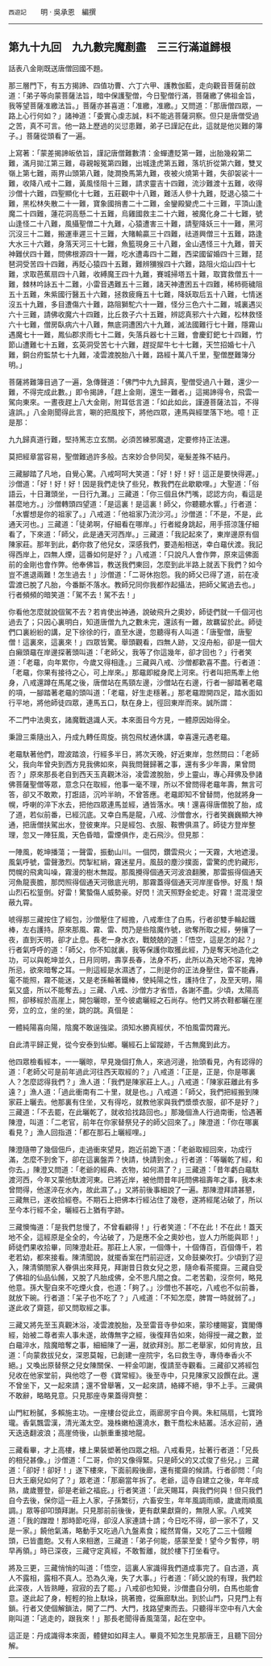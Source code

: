 

`西遊記`　　明 ‧ 吳承恩　編撰

* * *

## 第九十九回　九九數完魔剷盡　三三行滿道歸根

話表八金剛既送唐僧回國不題。

那三層門下，有五方揭諦、四值功曹、六丁六甲、護教伽藍，走向觀音菩薩前啟道：「弟子等向蒙菩薩法旨，暗中保護聖僧，今日聖僧行滿，菩薩繳了佛祖金旨，我等望菩薩准繳法旨。」菩薩亦甚喜道：「准繳，准繳。」又問道：「那唐僧四眾，一路上心行何如？」諸神道：「委實心虔志誠，料不能逃菩薩洞察。但只是唐僧受過之苦，真不可言。他一路上歷過的災愆患難，弟子已謹記在此，這就是他災難的簿子。」菩薩從頭看了一遍。

上寫著：「蒙差揭諦皈依旨，謹記唐僧難數清：金蟬遭貶第一難，出胎幾殺第二難，滿月拋江第三難，尋親報冤第四難，出城逢虎第五難，落坑折從第六難，雙叉嶺上第七難，兩界山頭第八難，陡澗換馬第九難，夜被火燒第十難，失卻袈裟十一難，收降八戒十二難，黃風怪阻十三難，請求靈吉十四難，流沙難渡十五難，收得沙僧十六難，四聖顯化十七難，五莊觀中十八難，難活人參十九難，貶退心猿二十難，黑松林失散二十一難，寶象國捎書二十二難，金鑾殿變虎二十三難，平頂山逢魔二十四難，蓮花洞高懸二十五難，烏雞國救主二十六難，被魔化身二十七難，號山逢怪二十八難，風攝聖僧二十九難，心猿遭害三十難，請聖降妖三十一難，黑河沉沒三十二難，搬運車遲三十三難，大賭輸贏三十四難，祛道興僧三十五難，路逢大水三十六難，身落天河三十七難，魚籃現身三十八難，金山遇怪三十九難，普天神難伏四十難，問佛根源四十一難，吃水遭毒四十二難，西梁國留婚四十三難，琵琶洞受苦四十四難，再貶心猿四十五難，難辨獼猴四十六難，路阻火焰山四十七難，求取芭蕉扇四十八難，收縛魔王四十九難，賽城掃塔五十難，取寶救僧五十一難，棘林吟詠五十二難，小雷音遇難五十三難，諸天神遭困五十四難，稀柿衕穢阻五十五難，朱紫國行醫五十六難，拯救疲癃五十七難，降妖取后五十八難，七情迷沒五十九難，多目遭傷六十難，路阻獅駝六十一難，怪分三色六十二難，城裏遇災六十三難，請佛收魔六十四難，比丘救子六十五難，辨認真邪六十六難，松林救怪六十七難，僧房臥病六十八難，無底洞遭困六十九難，滅法國難行七十難，隱霧山遇魔七十一難，鳳仙郡求雨七十二難，失落兵器七十三難，會慶釘鈀七十四難，竹節山遭難七十五難，玄英洞受苦七十六難，趕捉犀牛七十七難，天竺招婚七十八難，銅台府監禁七十九難，凌雲渡脫胎八十難，路經十萬八千里，聖僧歷難簿分明。」

菩薩將難簿目過了一遍，急傳聲道：「佛門中九九歸真，聖僧受過八十難，還少一難，不得完成此數。」即令揭諦，「趕上金剛，還生一難者。」這揭諦得令，飛雲一駕向東來。一晝夜趕上八大金剛，附耳低言道：「如此如此，謹遵菩薩法旨，不得違誤。」八金剛聞得此言，唰的把風按下，將他四眾，連馬與經墜落下地。噫！正是那：

九九歸真道行難，堅持篤志立玄關。必須苦練邪魔退，定要修持正法還。

莫把經章當容易，聖僧難過許多般。古來妙合參同契，毫髮差殊不結丹。

三藏腳踏了凡地，自覺心驚。八戒呵呵大笑道：「好！好！好！這正是要快得遲。」沙僧道：「好！好！好！因是我們走快了些兒，教我們在此歇歇哩。」大聖道：「俗語云，十日灘頭坐，一日行九灘。」三藏道：「你三個且休鬥嘴，認認方向，看這是甚麼地方。」沙僧轉頭四望道：「是這裏！是這裏！師父，你聽聽水響。」行者道：「水響想是你的祖家了。」八戒道：「他祖家乃流沙河。」沙僧道：「不是，不是，此通天河也。」三藏道：「徒弟啊，仔細看在哪岸。」行者縱身跳起，用手搭涼篷仔細看了，下來道：「師父，此是通天河西岸。」三藏道：「我記起來了，東岸邊原有個陳家莊。那年到此，虧你救了他兒女，深感我們，要造船相送，幸白黿伏渡。我記得西岸上，四無人煙，這番如何是好？」八戒道：「只說凡人會作弊，原來這佛面前的金剛也會作弊。他奉佛旨，教送我們東回，怎麼到此半路上就丟下我們？如今豈不進退兩難！怎生過去！」沙僧道：「二哥休抱怨。我的師父已得了道，前在凌雲渡已脫了凡胎，今番斷不落水。教師兄同你我都作起攝法，把師父駕過去也。」行者頻頻的暗笑道：「駕不去！駕不去！」

你看他怎麼就說個駕不去？若肯使出神通，說破飛升之奧妙，師徒們就一千個河也過去了；只因心裏明白，知道唐僧九九之數未完，還該有一難，故羈留於此。師徒們口裏紛紛的講，足下徐徐的行，直至水邊，忽聽得有人叫道：「唐聖僧，唐聖僧！這裏來，這裏來！」四眾皆驚。舉頭觀看，四無人跡，又沒舟船，卻是一個大白癩頭黿在岸邊探著頭叫道：「老師父，我等了你這幾年，卻才回也？」行者笑道：「老黿，向年累你，今歲又得相逢。」三藏與八戒、沙僧都歡喜不盡。行者道：「老黿，你果有接待之心，可上岸來。」那黿即縱身爬上河來。行者叫把馬牽上他身，八戒還蹲在馬尾之後，唐僧站在馬頸左邊，沙僧站在右邊，行者一腳踏著老黿的項，一腳踏著老黿的頭叫道：「老黿，好生走穩著。」那老黿蹬開四足，踏水面如行平地，將他師徒四眾，連馬五口，馱在身上，徑回東岸而來。誠所謂：

不二門中法奧玄，諸魔戰退識人天。本來面目今方見，一體原因始得全。

秉證三乘隨出入，丹成九轉任周旋。挑包飛杖通休講，幸喜還元遇老黿。

老黿馱著他們，蹬波踏浪，行經多半日，將次天晚，好近東岸，忽然問曰：「老師父，我向年曾央到西方見我佛如來，與我問聲歸著之事，還有多少年壽，果曾問否？」原來那長老自到西天玉真觀沐浴，凌雲渡脫胎，步上靈山，專心拜佛及參諸佛菩薩聖僧等眾，意念只在取經，他事一毫不理，所以不曾問得老黿年壽，無言可答，卻又不敢欺，打誑語，沉吟半晌，不曾答應。老黿即知不曾替問，他就將身一幌，呼喇的淬下水去，把他四眾連馬並經，通皆落水。咦！還喜得唐僧脫了胎，成了道，若似前番，已經沉底。又幸白馬是龍，八戒、沙僧會水，行者笑巍巍顯大神通，把唐僧扶駕出水，登彼東岸。只是經包、衣服、鞍轡俱濕了。師徒方登岸整理，忽又一陣狂風，天色昏暗，雷煙俱作，走石飛沙。但見那：

一陣風，乾坤播蕩；一聲雷，振動山川。一個閃，鑽雲飛火；一天霧，大地遮漫。風氣呼號，雷聲激烈。閃掣紅綃，霧迷星月。風鼓的塵沙撲面，雷驚的虎豹藏形，閃幌的飛禽叫噪，霧漫的樹木無蹤。那風攪得個通天河波浪翻騰，那雷振得個通天河魚龍喪膽，那閃照得個通天河徹底光明，那霧蓋得個通天河岸崖昏慘。好風！頹山烈石松篁倒。好雷！驚蟄傷人威勢豪。好閃！流天照野金蛇走。好霧！混混漫空蔽九霄。

唬得那三藏按住了經包，沙僧壓住了經擔，八戒牽住了白馬，行者卻雙手輪起鐵棒，左右護持。原來那風、霧、雷、閃乃是些陰魔作號，欲奪所取之經，勞攘了一夜，直到天明，卻才止息。長老一身水衣，戰兢兢的道：「悟空，這是怎的起？」行者氣呼呼的道：「師父，你不知就裏，我等保護你取獲此經，乃是奪天地造化之功，可以與乾坤並久，日月同明，壽享長春，法身不朽，此所以為天地不容，鬼神所忌，欲來暗奪之耳。一則這經是水濕透了，二則是你的正法身壓住，雷不能轟，電不能照，霧不能迷，又是老孫輪著鐵棒，使純陽之性，護持住了，及至天明，陽氣又盛，所以不能奪去。」三藏、八戒、沙僧方才省悟，各謝不盡。少頃，太陽高照，卻移經於高崖上，開包曬晾，至今彼處曬經之石尚存。他們又將衣鞋都曬在崖旁，立的立，坐的坐，跳的跳。真個是：

一體純陽喜向陽，陰魔不敢逞強梁。須知水勝真經伏，不怕風雷閃霧光。

自此清平歸正覺，從今安泰到仙鄉。曬經石上留蹤跡，千古無魔到此方。

他四眾檢看經本，一一曬晾，早見幾個打魚人，來過河邊，抬頭看見，內有認得的道：「老師父可是前年過此河往西天取經的？」八戒道：「正是，正是，你是哪裏人？怎麼認得我們？」漁人道：「我們是陳家莊上人。」八戒道：「陳家莊離此有多遠？」漁人道：「過此衝南有二十里，就是也。」八戒道：「師父，我們把經搬到陳家莊上曬去。他那裏有住坐，又有得吃，就教他家與我們漿漿衣服，卻不是好？」三藏道：「不去罷，在此曬乾了，就收拾找路回也。」那幾個漁人行過南衝，恰遇著陳澄，叫道：「二老官，前年在你家替祭兒子的師父回來了。」陳澄道：「你在哪裏看見？」漁人回指道：「都在那石上曬經哩。」

陳澄隨帶了幾個佃戶，走過衝來望見，跑近前跪下道：「老爺取經回來，功成行滿，怎麼不到舍下，卻在這裏盤弄？快請，快請到舍。」行者道：「等曬乾了經，和你去。」陳澄又問道：「老爺的經典、衣物，如何濕了？」三藏道：「昔年虧白黿馱渡河西，今年又蒙他馱渡河東。已將近岸，被他問昔年託問佛祖壽年之事，我本未曾問得，他遂淬在水內，故此濕了。」又將前後事細說了一遍。那陳澄拜請甚懇，三藏無已，遂收拾經卷。不期石上把佛本行經沾住了幾卷，遂將經尾沾破了，所以至今本行經不全，曬經石上猶有字跡。

三藏懊悔道：「是我們怠慢了，不曾看顧得！」行者笑道：「不在此！不在此！蓋天地不全，這經原是全全的，今沾破了，乃是應不全之奧妙也，豈人力所能與耶！」師徒們果收拾畢，同陳澄赴莊。那莊上人家，一個傳十，十個傳百，百個傳千，若老若幼，都來接看。陳清聞說，就擺香案在門前迎迓，又命鼓樂吹打。少頃到了迎入，陳清領閤家人眷俱出來拜見，拜謝昔日救女兒之恩，隨命看茶擺齋。三藏自受了佛祖的仙品仙餚，又脫了凡胎成佛，全不思凡間之食。二老苦勸，沒奈何，略見他意。孫大聖自來不吃煙火食，也道：「夠了。」沙僧也不甚吃，八戒也不似前番，就放下碗。行者道：「呆子也不吃了？」八戒道：「不知怎麼，脾胃一時就弱了。」遂此收了齋筵，卻又問取經之事。

三藏又將先至玉真觀沐浴，凌雲渡脫胎，及至雷音寺參如來，蒙珍樓賜宴，寶閣傳經，始被二尊者索人事未遂，故傳無字之經，後復拜告如來，始得授一藏之數，並白黿淬水，陰魔暗奪之事，細細陳了一遍，就欲拜別。那二老舉家，如何肯放，且道：「向蒙救拔兒女，深恩莫報，已創建一座院宇，名曰救生寺，專侍奉香火不絕。」又喚出原替祭之兒女陳關保、一秤金叩謝，復請至寺觀看。三藏卻又將經包兒收在他家堂前，與他唸了一卷《寶常經》。後至寺中，只見陳家又設饌在此。還不曾坐下，又一起來請；還不曾舉箸，又一起來請，絡繹不絕，爭不上手。三藏俱不敢辭，略略見意。只見那座寺果蓋得齊整：

山門紅粉膩，多賴施主功。一座樓台從此立，兩廊房宇自今興。朱紅隔扇，七寶玲瓏。香氣飄雲漢，清光滿太空。幾株嫩柏還澆水，數干喬松未結叢。活水迎前，通天迭迭翻波浪；高崖倚後，山脈重重接地龍。

三藏看畢，才上高樓，樓上果裝塑著他四眾之相。八戒看見，扯著行者道：「兄長的相兒甚像。」沙僧道：「二哥，你的又像得緊。只是師父的又忒俊了些兒。」三藏道：「卻好！卻好！」遂下樓來，下面前殿後廊，還有擺齋的候請。行者卻問：「向日大王廟兒如何了？」眾老道：「那廟當年拆了。老爺，這寺自建立之後，年年成熟，歲歲豐登，卻是老爺之福庇。」行者笑道：「此天賜耳，與我們何與！但只我們自今去後，保你這一莊上人家，子孫繁衍，六畜安生，年年風調雨順，歲歲雨順風調。」眾等卻叩頭拜謝。只見那前前後後，更有獻果獻齋的，無限人家。八戒笑道：「我的蹭蹬！那時節吃得，卻沒人家連請十請；今日吃不得，卻一家不了，又是一家。」饒他氣滿，略動手又吃過八九盤素食；縱然胃傷，又吃了二三十個饅頭，已皆盡飽。又有人來相邀，三藏道：「弟子何能，感蒙至愛！望今夕暫停，明早再領。」時已深夜，三藏守定真經，不敢暫離，就於樓下打坐看守。

將及三更，三藏悄悄的叫道：「悟空，這裏人家識得我們道成事完了。自古道，真人不露相，露相不真人。恐為久淹，失了大事。」行者道：「師父說的有理，我們趁此深夜，人皆熟睡，寂寂的去了罷。」八戒卻也知覺，沙僧盡自分明，白馬也能會意。遂此起了身，輕輕的抬上馱垛，挑著擔，從廡廊馱出。到於山門，只見門上有鎖。行者又使個解鎖法，開了二門、大門，找路望東而去。只聽得半空中有八大金剛叫道：「逃走的，跟我來！」那長老聞得香風蕩蕩，起在空中。

這正是：丹成識得本來面，體健如如拜主人。畢竟不知怎生見那唐王，且聽下回分解。

* * *

